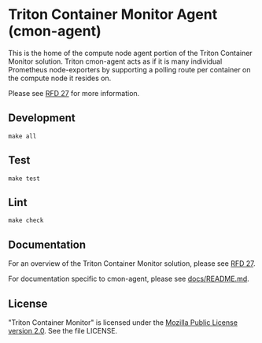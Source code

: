 <!--
    This Source Code Form is subject to the terms of the Mozilla Public
    License, v. 2.0. If a copy of the MPL was not distributed with this
    file, You can obtain one at http://mozilla.org/MPL/2.0/.
-->

<!--
    Copyright (c) 2017, Joyent, Inc.
-->

# Triton Container Monitor Agent (cmon-agent)

This is the home of the compute node agent portion of the Triton Container
Monitor solution. Triton cmon-agent acts as if it is many individual
Prometheus node-exporters by supporting a polling route per container on the
compute node it resides on.

Please see
[RFD 27](https://github.com/joyent/rfd/blob/master/rfd/0027/README.md#) for more
information.

## Development

```
make all
```

## Test

```
make test
```

## Lint

```
make check
```
## Documentation

For an overview of the Triton Container Monitor solution, please see
[RFD 27](https://github.com/joyent/rfd/blob/master/rfd/0027/README.md#).

For documentation specific to cmon-agent, please see
[docs/README.md](docs/README.md).

## License

"Triton Container Monitor" is licensed under the
[Mozilla Public License version 2.0](http://mozilla.org/MPL/2.0/).
See the file LICENSE.
